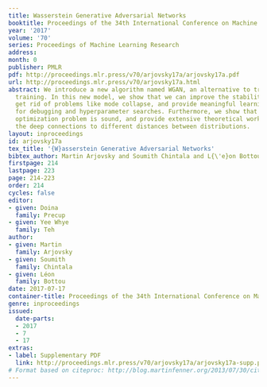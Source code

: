 ```yaml
---
title: Wasserstein Generative Adversarial Networks
booktitle: Proceedings of the 34th International Conference on Machine Learning
year: '2017'
volume: '70'
series: Proceedings of Machine Learning Research
address: 
month: 0
publisher: PMLR
pdf: http://proceedings.mlr.press/v70/arjovsky17a/arjovsky17a.pdf
url: http://proceedings.mlr.press/v70/arjovsky17a.html
abstract: We introduce a new algorithm named WGAN, an alternative to traditional GAN
  training. In this new model, we show that we can improve the stability of learning,
  get rid of problems like mode collapse, and provide meaningful learning curves useful
  for debugging and hyperparameter searches. Furthermore, we show that the corresponding
  optimization problem is sound, and provide extensive theoretical work highlighting
  the deep connections to different distances between distributions.
layout: inproceedings
id: arjovsky17a
tex_title: '{W}asserstein Generative Adversarial Networks'
bibtex_author: Martin Arjovsky and Soumith Chintala and L{\'e}on Bottou
firstpage: 214
lastpage: 223
page: 214-223
order: 214
cycles: false
editor:
- given: Doina
  family: Precup
- given: Yee Whye
  family: Teh
author:
- given: Martin
  family: Arjovsky
- given: Soumith
  family: Chintala
- given: Léon
  family: Bottou
date: 2017-07-17
container-title: Proceedings of the 34th International Conference on Machine Learning
genre: inproceedings
issued:
  date-parts:
  - 2017
  - 7
  - 17
extras:
- label: Supplementary PDF
  link: http://proceedings.mlr.press/v70/arjovsky17a/arjovsky17a-supp.pdf
# Format based on citeproc: http://blog.martinfenner.org/2013/07/30/citeproc-yaml-for-bibliographies/
---
```

